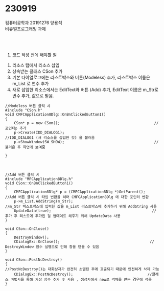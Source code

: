 # 230919
컴퓨터공학과 20191276 양용석 </br>
비쥬얼프로그래밍 과제 </br>
</br>
</br>
</br>
1. 코드 작성 전에 해야할 일</br>
 1) 리소스 탭에서 리소스 삽입
 2) 상속받는 클래스 CSon 추가
 3) 기본 다이얼로그에는 리스트박스와 버튼(Modeless) 추가, 리스트박스 이름은 m_List 로 변수 추가
 4) 새로 삽입한 리소스에서는 EditText와 버튼 (Add) 추가, EditText 이름은 m_Str로 변수 추가, 값으로 받음.

```
//Modeless 버튼 클릭 시 
#include "CSon.h" 
void CMFCApplication8Dlg::OnBnClickedButton1()
{
	CSon* p = new CSon();                                           //포인터p 추가
	p->Create(IDD_DIALOG1);                                         //IDD_DIALOG1 (새 리소스를 삽입한 것) 을 불러옴 
	p->ShowWindow(SW_SHOW);                                         //불러온 후 화면에 보여줌

}

```
</br>

```
//Add 버튼 클릭 시
#include "MFCApplication8Dlg.h"
void CSon::OnBnClickedButton1()
{
	CMFCApplication8Dlg* p = (CMFCApplication8Dlg *)GetParent();   //Add 버튼 클릭 시 타입 변환을 하며 CMFCApplication8Dlg 에 대한 포인터 반환
	p->m_List.AddString(m_Str);                                    //m_Str 텍스트박스에 입력한 값을 m_List 리스트박스에 추가하기 위해 AddString 사용
	UpdateData(true);                                              //추가 후 리스트에 추가된 걸 업데이트 해주기 위해 UpdateData 사용
}

void CSon::OnClose()
{
	DestroyWindow();
	CDialogEx::OnClose();                                         // DestroyWindow 함수 실행으로 인해 창을 닫을 수 있음
}

void CSon::PostNcDestroy()
{                                                              //PostNcDestroy()는 대화상자가 완전히 소멸된 후에 호출되기 때문에 안전하게 삭제 가능
	CDialogEx::PostNcDestroy();                                  //클래스 마법사를 통해 가상 함수 추가 후 사용 , 생성자에서 new로 객체를 만든 경우에 적용
}

```
